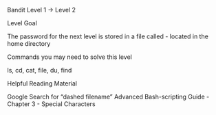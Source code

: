 Bandit Level 1 → Level 2

Level Goal

The password for the next level is stored in a file called - located in the home directory

Commands you may need to solve this level

ls, cd, cat, file, du, find

Helpful Reading Material

Google Search for “dashed filename”
Advanced Bash-scripting Guide - Chapter 3 - Special Characters